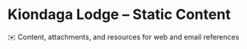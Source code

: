 # Kiondaga Lodge – Static Content
✉️ Content, attachments, and resources for web and email references
